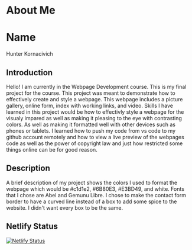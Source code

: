 # About Me

# Name
Hunter Kornacivich

## Introduction 
Hello! I am currently in the Webpage Development course. This is my final project for the course. This project was meant to demonstrate how to effectively create and style a webpage. This webpage includes a picture gallery, online form, index with working links, and video. Skills I have learned in this project would be how to effectivly style a webpage for the visualy impared as well as making it pleasing to the eye with contrasting colors. As well as making it formatted well with other devices such as phones or tablets. I learned how to push my code from vs code to my github account remotely and how to view a live preview of the webpages code as well as the power of copyright law and just how restricted some things online can be for good reason. 

## Description
A brief description of my project shows the colors I used to format the webpage which would be #c1d1e2, #6B80E3, #E3BD49, and white. Fonts that I chose are Abel and Gemunu Libre. I chose to make the contact form border to have a curved line instead of a box to add some spice to the website. I didn't want every box to be the same. 

## Netlify Status
[![Netlify Status](https://api.netlify.com/api/v1/badges/987af201-5e3e-46b3-a28a-d5ffaa709c4e/deploy-status)](https://app.netlify.com/sites/about-me-brinsar/deploys)